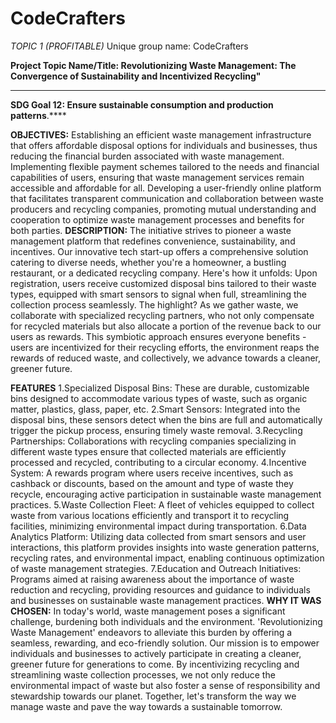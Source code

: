 # CodeCrafters

_TOPIC 1 (PROFITABLE)_
Unique group name: CodeCrafters 

**Project Topic Name/Title:  Revolutionizing Waste Management: The Convergence of Sustainability and Incentivized Recycling"**
****
**SDG Goal 12: Ensure sustainable consumption and production patterns**.****


**OBJECTIVES:**
Establishing an efficient waste management infrastructure that offers affordable disposal options for individuals and businesses, thus reducing the financial burden associated with waste management.
Implementing flexible payment schemes tailored to the needs and financial capabilities of users, ensuring that waste management services remain accessible and affordable for all.
Developing a user-friendly online platform that facilitates transparent communication and collaboration between waste producers and recycling companies, promoting mutual understanding and cooperation to optimize waste management processes and benefits for both parties.
**DESCRIPTION:**
The initiative strives to pioneer a waste management platform that redefines convenience, sustainability, and incentives. Our innovative tech start-up offers a comprehensive solution catering to diverse needs, whether you're a homeowner, a bustling restaurant, or a dedicated recycling company. Here's how it unfolds: Upon registration, users receive customized disposal bins tailored to their waste types, equipped with smart sensors to signal when full, streamlining the collection process seamlessly. The highlight? As we gather waste, we collaborate with specialized recycling partners, who not only compensate for recycled materials but also allocate a portion of the revenue back to our users as rewards. This symbiotic approach ensures everyone benefits - users are incentivized for their recycling efforts, the environment reaps the rewards of reduced waste, and collectively, we advance towards a cleaner, greener future.


**FEATURES**
1.Specialized Disposal Bins: These are durable, customizable bins designed to accommodate various types of waste, such as organic matter, plastics, glass, paper, etc.
2.Smart Sensors: Integrated into the disposal bins, these sensors detect when the bins are full and automatically trigger the pickup process, ensuring timely waste removal.
3.Recycling Partnerships: Collaborations with recycling companies specializing in different waste types ensure that collected materials are efficiently processed and recycled, contributing to a circular economy.
4.Incentive System: A rewards program where users receive incentives, such as cashback or discounts, based on the amount and type of waste they recycle, encouraging active participation in sustainable waste management practices.
5.Waste Collection Fleet: A fleet of vehicles equipped to collect waste from various locations efficiently and transport it to recycling facilities, minimizing environmental impact during transportation.
6.Data Analytics Platform: Utilizing data collected from smart sensors and user interactions, this platform provides insights into waste generation patterns, recycling rates, and environmental impact, enabling continuous optimization of waste management strategies.
7.Education and Outreach Initiatives: Programs aimed at raising awareness about the importance of waste reduction and recycling, providing resources and guidance to individuals and businesses on sustainable waste management practices.
**WHY IT WAS CHOSEN:**
In today's world, waste management poses a significant challenge, burdening both individuals and the environment. 'Revolutionizing Waste Management' endeavors to alleviate this burden by offering a seamless, rewarding, and eco-friendly solution. Our mission is to empower individuals and businesses to actively participate in creating a cleaner, greener future for generations to come. By incentivizing recycling and streamlining waste collection processes, we not only reduce the environmental impact of waste but also foster a sense of responsibility and stewardship towards our planet. Together, let's transform the way we manage waste and pave the way towards a sustainable tomorrow.
